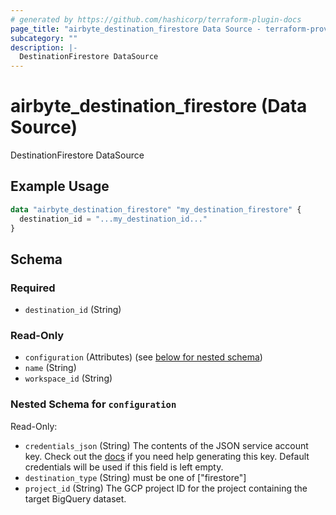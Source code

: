 ```yaml
---
# generated by https://github.com/hashicorp/terraform-plugin-docs
page_title: "airbyte_destination_firestore Data Source - terraform-provider-airbyte"
subcategory: ""
description: |-
  DestinationFirestore DataSource
---
```


# airbyte_destination_firestore (Data Source)

DestinationFirestore DataSource

## Example Usage

```terraform
data "airbyte_destination_firestore" "my_destination_firestore" {
  destination_id = "...my_destination_id..."
}
```

<!-- schema generated by tfplugindocs -->
## Schema

### Required

- `destination_id` (String)

### Read-Only

- `configuration` (Attributes) (see [below for nested schema](#nestedatt--configuration))
- `name` (String)
- `workspace_id` (String)

<a id="nestedatt--configuration"></a>
### Nested Schema for `configuration`

Read-Only:

- `credentials_json` (String) The contents of the JSON service account key. Check out the <a href="https://docs.airbyte.io/integrations/destinations/firestore">docs</a> if you need help generating this key. Default credentials will be used if this field is left empty.
- `destination_type` (String) must be one of ["firestore"]
- `project_id` (String) The GCP project ID for the project containing the target BigQuery dataset.


